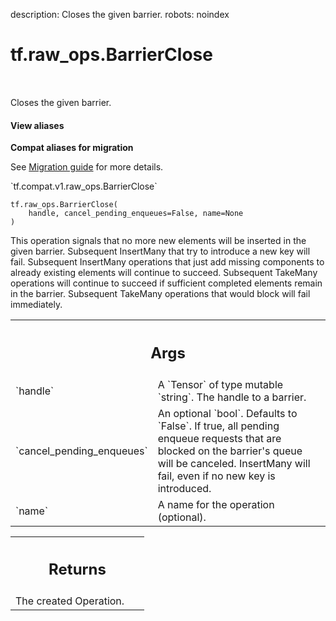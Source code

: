 description: Closes the given barrier.
robots: noindex

# tf.raw_ops.BarrierClose

<!-- Insert buttons and diff -->

<table class="tfo-notebook-buttons tfo-api nocontent" align="left">

</table>



Closes the given barrier.


<section class="expandable">
  <h4 class="showalways">View aliases</h4>
  <p>
<b>Compat aliases for migration</b>
<p>See
<a href="https://www.tensorflow.org/guide/migrate">Migration guide</a> for
more details.</p>
<p>`tf.compat.v1.raw_ops.BarrierClose`</p>
</p>
</section>

<pre class="devsite-click-to-copy prettyprint lang-py tfo-signature-link">
<code>tf.raw_ops.BarrierClose(
    handle, cancel_pending_enqueues=False, name=None
)
</code></pre>



<!-- Placeholder for "Used in" -->

This operation signals that no more new elements will be inserted in the
given barrier. Subsequent InsertMany that try to introduce a new key will fail.
Subsequent InsertMany operations that just add missing components to already
existing elements will continue to succeed. Subsequent TakeMany operations will
continue to succeed if sufficient completed elements remain in the barrier.
Subsequent TakeMany operations that would block will fail immediately.

<!-- Tabular view -->
 <table class="responsive fixed orange">
<colgroup><col width="214px"><col></colgroup>
<tr><th colspan="2"><h2 class="add-link">Args</h2></th></tr>

<tr>
<td>
`handle`<a id="handle"></a>
</td>
<td>
A `Tensor` of type mutable `string`. The handle to a barrier.
</td>
</tr><tr>
<td>
`cancel_pending_enqueues`<a id="cancel_pending_enqueues"></a>
</td>
<td>
An optional `bool`. Defaults to `False`.
If true, all pending enqueue requests that are
blocked on the barrier's queue will be canceled. InsertMany will fail, even
if no new key is introduced.
</td>
</tr><tr>
<td>
`name`<a id="name"></a>
</td>
<td>
A name for the operation (optional).
</td>
</tr>
</table>



<!-- Tabular view -->
 <table class="responsive fixed orange">
<colgroup><col width="214px"><col></colgroup>
<tr><th colspan="2"><h2 class="add-link">Returns</h2></th></tr>
<tr class="alt">
<td colspan="2">
The created Operation.
</td>
</tr>

</table>

